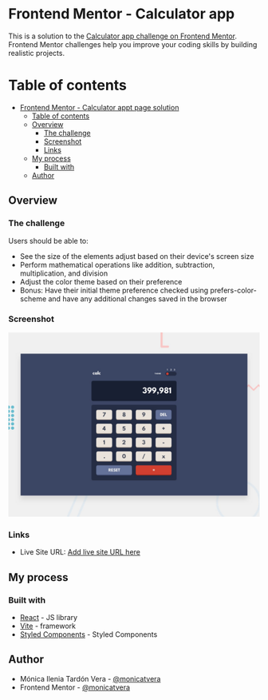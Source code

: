 # Frontend Mentor - Calculator app

This is a solution to the [Calculator app challenge on Frontend Mentor](https://www.frontendmentor.io/challenges/calculator-app-9lteq5N29). Frontend Mentor challenges help you improve your coding skills by building realistic projects.

# Table of contents

- [Frontend Mentor - Calculator appt page solution](#frontend-mentor---calculator-app)
  - [Table of contents](#table-of-contents)
  - [Overview](#overview)
    - [The challenge](#the-challenge)
    - [Screenshot](#screenshot)
    - [Links](#links)
  - [My process](#my-process)
    - [Built with](#built-with)
  - [Author](#author)


## Overview

### The challenge

Users should be able to:

- See the size of the elements adjust based on their device's screen size
- Perform mathematical operations like addition, subtraction, multiplication, and division
- Adjust the color theme based on their preference
- Bonus: Have their initial theme preference checked using prefers-color-scheme and have any additional changes saved in the browser

### Screenshot

![](./design/desktop-preview.jpg)

### Links

- Live Site URL: [Add live site URL here](https://monicatvera.github.io/calculator/)

## My process

### Built with

- [React](https://reactjs.org/) - JS library
- [Vite](https://vitejs.dev/) - framework
- [Styled Components](https://styled-components.com/) - Styled Components

## Author

- Mónica Ilenia Tardón Vera - [@monicatvera](https://github.com/monicatvera)
- Frontend Mentor - [@monicatvera](https://www.frontendmentor.io/profile/monicatvera)